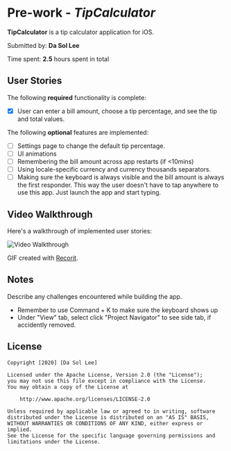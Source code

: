 # Pre-work - *TipCalculator*

**TipCalculator** is a tip calculator application for iOS.

Submitted by: **Da Sol Lee**

Time spent: **2.5** hours spent in total

## User Stories

The following **required** functionality is complete:

* [X] User can enter a bill amount, choose a tip percentage, and see the tip and total values.

The following **optional** features are implemented:
* [ ] Settings page to change the default tip percentage.
* [ ] UI animations
* [ ] Remembering the bill amount across app restarts (if <10mins)
* [ ] Using locale-specific currency and currency thousands separators.
* [ ] Making sure the keyboard is always visible and the bill amount is always the first responder. This way the user doesn't have to tap anywhere to use this app. Just launch the app and start typing.

## Video Walkthrough 

Here's a walkthrough of implemented user stories:

<img src="http://g.recordit.co/rgP58fxPsx.gif" title='Video Walkthrough' width='' alt='Video Walkthrough' />

GIF created with [Recorit](https://recordit.co/).

## Notes

Describe any challenges encountered while building the app.
 - Remember to use Command + K to make sure the keyboard shows up
 - Under "View" tab, select click "Project Navigator" to see side tab, if accidently removed.
## License

    Copyright [2020] [Da Sol Lee]

    Licensed under the Apache License, Version 2.0 (the "License");
    you may not use this file except in compliance with the License.
    You may obtain a copy of the License at

        http://www.apache.org/licenses/LICENSE-2.0

    Unless required by applicable law or agreed to in writing, software
    distributed under the License is distributed on an "AS IS" BASIS,
    WITHOUT WARRANTIES OR CONDITIONS OF ANY KIND, either express or implied.
    See the License for the specific language governing permissions and
    limitations under the License.
